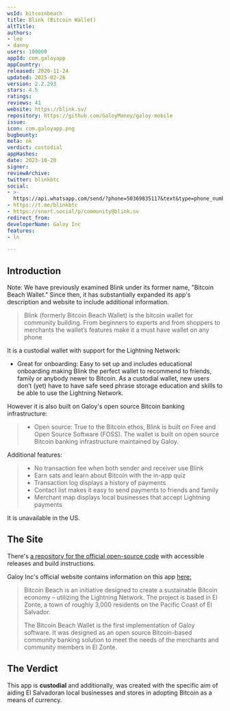```yaml
---
wsId: bitcoinbeach
title: Blink (Bitcoin Wallet)
altTitle: 
authors:
- leo
- danny
users: 100000
appId: com.galoyapp
appCountry: 
released: 2020-11-24
updated: 2025-02-26
version: 2.2.293
stars: 4.5
ratings: 
reviews: 41
website: https://blink.sv/
repository: https://github.com/GaloyMoney/galoy-mobile
issue: 
icon: com.galoyapp.png
bugbounty: 
meta: ok
verdict: custodial
appHashes: 
date: 2023-10-20
signer: 
reviewArchive: 
twitter: blinkbtc
social:
- >-
  https://api.whatsapp.com/send/?phone=50369835117&text&type=phone_number&app_absent=0
- https://t.me/blinkbtc
- https://snort.social/p/community@blink.sv
redirect_from: 
developerName: Galoy Inc
features:
- ln

---
```


## Introduction

Note: We have previously examined Blink under its former name, "Bitcoin Beach Wallet." Since then, it has substantially expanded its app's description and website to include additional information.

> Blink (formerly Bitcoin Beach Wallet) is the bitcoin wallet for community building. From beginners to experts and from shoppers to merchants the wallet’s features make it a must have wallet on any phone

It is a custodial wallet with support for the Lightning Network:

- Great for onboarding: Easy to set up and includes educational onboarding making Blink the perfect wallet to recommend to friends, family or anybody newer to Bitcoin. As a custodial wallet, new users don’t (yet) have to have safe seed phrase storage education and skills to be able to use the Lightning Network.

However it is also built on Galoy's open source Bitcoin banking infrastructure:

> - Open source: True to the Bitcoin ethos, Blink is built on Free and Open Source Software (FOSS). The wallet is built on open source Bitcoin banking infrastructure maintained by Galoy.

Additional features:

> - No transaction fee when both sender and receiver use Blink
> - Earn sats and learn about Bitcoin with the in-app quiz
> - Transaction log displays a history of payments
> - Contact list makes it easy to send payments to friends and family
> - Merchant map displays local businesses that accept Lightning payments

It is unavailable in the US.

## The Site

There's [a repository for the official open-source code](https://github.com/GaloyMoney/galoy) with accessible releases and build instructions.

Galoy Inc's official website contains information on this app [here:](https://galoy.io/bitcoin-beach-wallet/)

> Bitcoin Beach is an initiative designed to create a sustainable Bitcoin economy – utilizing the Lightning Network. The project is based in El Zonte, a town of roughly 3,000 residents on the Pacific Coast of El Salvador.
>
> The Bitcoin Beach Wallet is the first implementation of Galoy software. It was designed as an open source Bitcoin-based community banking solution to meet the needs of the merchants and community members in El Zonte.

## The Verdict

This app is **custodial** and additionally, was created with the specific aim of aiding El Salvadoran local businesses and stores in adopting Bitcoin as a means of currency. 
